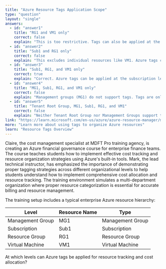 ```yaml
---
title: "Azure Resource Tags Application Scope"
type: "question"
layout: "single"
answers:
  - id: "answer1"
    title: "RG1 and VM1 only"
    correct: false
    explain: "This is too restrictive. Tags can also be applied at the subscription level (Sub1) for broader organizational and billing purposes."
  - id: "answer2"
    title: "Sub1 and RG1 only"
    correct: false
    explain: "This excludes individual resources like VM1. Azure tags can be applied to individual resources for detailed tracking and organization."
  - id: "answer3"
    title: "Sub1, RG1, and VM1 only"
    correct: true
    explain: "Correct. Azure tags can be applied at the subscription level (Sub1), resource group level (RG1), and individual resource level (VM1). Tags cannot be applied to management groups or tenant root groups."
  - id: "answer4"
    title: "MG1, Sub1, RG1, and VM1 only"
    correct: false
    explain: "Management groups (MG1) do not support tags. Tags are only available at subscription, resource group, and individual resource levels."
  - id: "answer5"
    title: "Tenant Root Group, MG1, Sub1, RG1, and VM1"
    correct: false
    explain: "Neither Tenant Root Group nor Management Groups support tags. Tags are only supported at subscription, resource group, and resource levels."
link: "https://learn.microsoft.com/en-us/azure/azure-resource-manager/management/tag-resources"
more: "Learn more about using tags to organize Azure resources"
learn: "Resource Tags Overview"
---
```


Claire, the cost management specialist at MDFT Pro training agency, is creating an Azure financial governance course for enterprise finance teams. The course teaches students how to implement effective cost tracking and resource organization strategies using Azure's built-in tools. Mark, the lead technical instructor, has emphasized the importance of demonstrating proper tagging strategies across different organizational levels to help students understand how to implement comprehensive cost allocation and resource tracking. The training environment simulates a multi-department organization where proper resource categorization is essential for accurate billing and resource management.

The training setup includes a typical enterprise Azure resource hierarchy:

| Level | Resource Name | Type |
|-------|---------------|------|
| Management Group | MG1 | Management Group |
| Subscription | Sub1 | Subscription |
| Resource Group | RG1 | Resource Group |
| Virtual Machine | VM1 | Virtual Machine |

At which levels can Azure tags be applied for resource tracking and cost allocation?

